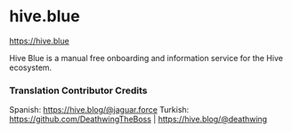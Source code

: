 # hive.blue

https://hive.blue 

Hive Blue is a manual free onboarding and information service for the Hive ecosystem. 

### Translation Contributor Credits
Spanish: https://hive.blog/@jaguar.force
Turkish: https://github.com/DeathwingTheBoss | https://hive.blog/@deathwing
